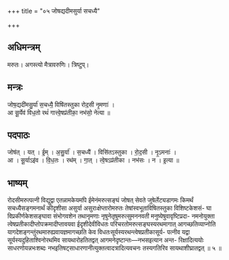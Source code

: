 +++
title = "०५ जोषद्यदीमसुर्या सचध्यै"

+++
## अधिमन्त्रम्
मरुतः। अगस्त्यो मैत्रावरुणिः। त्रिष्टुप्।

## मन्त्रः
जोष॒द्यदी॑मसु॒र्या॑ स॒चध्यै॒ विषि॑तस्तुका रोद॒सी नृ॒मणाः॑ ।  
आ सू॒र्येव॑ विध॒तो रथं॑ गात्त्वे॒षप्र॑तीका॒ नभ॑सो॒ नेत्या ॥

## पदपाठः
जोष॑त् । यत् । ई॒म् । अ॒सु॒र्या॑ । स॒चध्यै॑ । विसि॑तऽस्तुका । रो॒द॒सी । नृ॒ऽमनाः॑ ।  
आ । सू॒र्याऽइ॑व । वि॒ध॒तः । रथ॑म् । गा॒त् । त्वे॒षऽप्र॑तीका । नभ॑सः । न । इ॒त्या ॥

## भाष्यम्
रोदसीमरुत्पत्नी विद्युद्वा एतन्नामकेयमपि ईमेनंमरुत्सङ्घं जोषत् सेवते जुषेर्लेट्यडागमः किमर्थं सचध्यैसङ्गमनार्थं कीदृशीसा असुर्या असुराःक्षेप्तारोमरुतः तेषांस्वभूताविषितस्तुका विशिष्टकेशसं- घा विप्रकीर्णकेशसङ्घावा संभोगवशेन तथानृमणाः नृषुनेतृषुमरुत्सुमननवती मनुष्येषुवावृष्टिप्रदा- नमनोयुक्ता त्वेषप्रतीकादीप्तोपक्रमादीप्तावयवा ईदृशीदेवीविधतः परिचरतोमरुत्सङ्घस्यरथमागात् आगच्छतिव्याप्नोति यागदेशङ्गन्तुंरथमारुह्यवायज्ञमागच्छति केव विधतःसूर्यस्यरथन्त्वेषप्रतीकासूर्य- पत्नीव यद्वा सूर्यस्यदुहिताश्विनोरथमिव सायथारोहतितद्वत् आगमनेदृष्टान्तः—नभसइत्यान अन्त- रिक्षादित्ययोः साधरणोयन्नभःशब्दः नभइतिषट्साधारणानीत्युक्तत्वादत्रादित्यवचनः तस्यगतिरिव सायथाशीघ्रातद्वत् ॥ ५ ॥